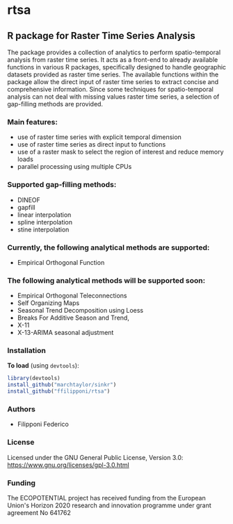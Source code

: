 # rtsa
## R package for Raster Time Series Analysis

The package provides a collection of analytics to perform spatio-temporal analysis from raster time series. 
It acts as a front-end to already available functions in various R packages, specifically designed to handle geographic datasets provided as raster time series. The available functions within the package allow the direct input of raster time series to extract concise and comprehensive information.
Since some techniques for spatio-temporal analysis can not deal with missing values raster time series, a selection of gap-filling methods are provided.

### Main features:

* use of raster time series with explicit temporal dimension
* use of raster time series as direct input to functions
* use of a raster mask to select the region of interest and reduce memory loads
* parallel processing using multiple CPUs

### Supported gap-filling methods:

* DINEOF
* gapfill
* linear interpolation
* spline interpolation
* stine interpolation

### Currently, the following analytical methods are supported:

* Empirical Orthogonal Function

### The following analytical methods will be supported soon:

* Empirical Orthogonal Teleconnections
* Self Organizing Maps
* Seasonal Trend Decomposition using Loess
* Breaks For Additive Season and Trend, 
* X-11
* X-13-ARIMA seasonal adjustment

### Installation

**To load** (using `devtools`):
```r
library(devtools)
install_github("marchtaylor/sinkr")
install_github("ffilipponi/rtsa")
```

### Authors

* Filipponi Federico

### License

Licensed under the GNU General Public License, Version 3.0: https://www.gnu.org/licenses/gpl-3.0.html

### Funding

The ECOPOTENTIAL project has received funding from the European Union's Horizon 2020 research and innovation programme under grant agreement No 641762
